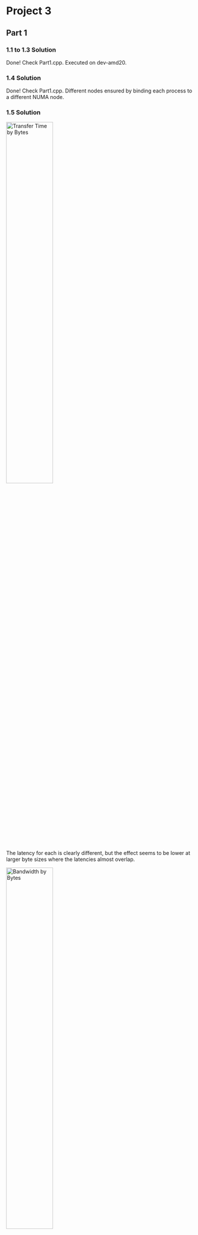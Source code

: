 # Project 3

## Part 1

### 1.1 to 1.3 Solution 
 
Done! Check Part1.cpp. Executed on dev-amd20.

### 1.4 Solution 

Done! Check Part1.cpp. Different nodes ensured by binding each process to a different NUMA node.

### 1.5 Solution 

<img src="Part1.5.png" alt="Transfer Time by Bytes" width="50%"/>

The latency for each is clearly different, but the effect seems to be lower at larger byte sizes where the latencies almost overlap. 

<img src="Part1.5_BandWidth.png" alt="Bandwidth by Bytes" width="50%"/>

However, the bandwidth (which we strictly calculated and plot rather than estimating) seems to maintain a realtively constant difference (in a log/log plot).  

### 1.6 Solution 

For small messages sizes the average communication time is relatively flat as here we are bound by the latenecy of the system. This is not true for larger messages where we are bound by the bandwidth of the system. There are different latencies for different nodes which is why the horizontial(ish) lines at low message size are at different hieghts. The values converge at higher message sizes because the bandwidth should be (approximaetly) the same for the whole system as the whole system will have the same bandwidth. 

## Part 2

See Part2.cpp for code. Executed on dev-amd20, and different nodes ensured by binding each process to a different NUMA node.

<img src="Part2.5.png" alt="Transfer Time by Bytes" width="50%"/>

The latency for each is clearly different, but at lower message sizes, ensuring separate nodes pays off. While at higher message sizes, the latency is higher for separate nodes.  

<img src="Part2.5_BandWidth.png" alt="Bandwidth by Bytes" width="50%"/> 

At low message sizes, the overhead associated with inter-node communication is relatively small. When both ping-pong processes are on separate nodes, the latency is reduced because communication between nodes typically involves higher overhead. As message size increases, the benefit of ensuring separate nodes reduces. At higher message size, the time spent on actual data transfer becomes a more dominant factor than the overhead of data transfer between physically separate nodes.

Opposed to latency, the bandwidth sees an opposite trend between same and separate nodes. Having both ping-pongs on separate nodes at low message sizes allows for more efficient use of the avaialable bandwidth. The reduced inter-node communication overhead allows a higher portion of the bandwidth to be utilized for actual data transfer. Whereas, the overhead becasue of longer physical distance between nodes becomes more pronounced at higher message size, leading to a reduction in effective bandwidth. 

### Comparison Blocking vs. Non-Blocking

<img src="Pingpong.png" alt="Transfer Time by Bytes" width="50%"/>

The latency in non-blocking case is less than the latency of the blocking case. The lower latency in non-blocking communication is expected because processes can have an overlap in sending and receiving messages, reducing the overall time. The slightly chaotic behavior at small message sizes can be attributed to the overhead introduced by non-blocking communication. 

<img src="Pingpong_BandWidth.png" alt="Bandwidth by Bytes" width="50%"/> 

The consistently higher bandwidth in non-blocking communication compared to blocking aligns with our expectations, as it allows processes to operate more independently, enabling better utilization of available bandwidth / resources.

## Part 3 
<img src="3_Bandwidth.png" alt="Bandwidth by Bytes" width="50%"/>
As shown in the bandwidth vs message size figure above, the bandwidth decreases as the number of processes used are more. When the message size goes up, the bandwidth goes up as well for the blocking communication. The reason of this shape could be the increased complexity of managing more processes. In the blocking communication, each send and receive operation must be completed before processing, leading processes increases to wait for one another, especially in this ring shift pattern. When the number of processes increases, the total wait time accumulates because a message must pass through more nodes to complete the round. This increased waiting time can lead to lower overall bandwidth. 

Larger message sizes typically lead to better bandwidth utilization. The network's capacity is better utilized when sending larger chunks of data, leading to higher bandwidth measurements. 

<img src="3_Latency.png" alt="Transfer Time by Bytes" width="50%"/>
As shown in the latency figure above, the latency is higher at bytes = 2 when more processes are used. Then, it dropped for message size of 4. It then take more latency when the message size get larger. When 128 processes were used, the latency did not show much increase accross the increase of the message size. The initial high latency at very small message sizes with more processes can be explained by the fixed overhead associated with each communication operation. This overhead is more obvious when the data transferred is minimal with more processes involved, and each processes add latency. 

The drop at 4 bytes could be how MPI is built to handle the samll messages. As message sizes increases, the latency naturally increases due to the longer time required to transmit larger amounts of data across network. Each process adds a delay due to communicatio and processing time. When more processes are used, efficient buffereing and pipeling can keep the increases minimal.  

## Part 4

<img src="4_bandwidth.png" alt="Bandwidth by Bytes" width="50%"/>
The graph showing bandwidth versus message size tells us two things about non-blocking communication. First, as we use more processes, the bandwidth gets lower. This happens because, although non-blocking communication lets us do work while messages are being sent or received, handling many messages at once can become tricky. The more processes there are, the more effort it takes to keep track of all the messages, which can slow things down, especially if the network gets too busy.
Second, when we send bigger messages, the bandwidth increases. This is because with small messages, a lot of the time is taken up just getting the messages ready to send and dealing with them after they're received. But as messages get bigger, more of the time is spent actually sending data, which is more efficient and increases bandwidth.


<img src="4_latency.png" alt="Transfer Time by Bytes" width="50%"/>
When the number of processes used are not many, the latency genetly increases.  When we're not using many processes, latency - or the delay before a message is fully sent - slightly goes up. But when we use a lot of processes, the delay for the very small messages (like 2 bytes) starts off really high. Interestingly, for slightly bigger messages (4 and 8 bytes), this delay suddenly goes down a lot if we're using many processes. However, as we keep increasing the number of processes, the delay starts to climb again for these larger messages.

This pattern is mainly because when there are a lot of processes trying to send and receive messages at the same time, the network can get clogged up, which makes things slower. When you've got lots of messages flying around, the basic work needed just to handle a message (regardless of its size) adds up and becomes a big deal. Then, after the drop in delay for slightly bigger messages, if we continue to add more processes, the delay goes up again. This is likely because the network is struggling with the traffic, and it's also more complicated to manage all those messages at the same time.

<img src="34Bandwidth.png" alt="Transfer Time by Bytes" width="50%"/>
The Bandwidth of the Blocking communication is much lower than te non-Blocking method. Higher bandwidth use in non-blocking method could because of the overlap of computation and communication.
<img src="34Lantency.png" alt="Latency" width="50%"/>
The latency of the two methods are also the same expect that at bytes =2 for blocking method, latency is very high.


